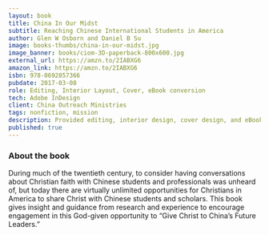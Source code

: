```yaml
---
layout: book
title: China In Our Midst
subtitle: Reaching Chinese International Students in America
author: Glen W Osborn and Daniel B Su
image: books-thumbs/china-in-our-midst.jpg
image_banner: books/ciom-3D-paperback-800x600.jpg
external_url: https://amzn.to/2IABXG6
amazon_link: https://amzn.to/2IABXG6
isbn: 978-0692857366
pubdate: 2017-03-08
role: Editing, Interior Layout, Cover, eBook conversion
tech: Adobe InDesign
client: China Outreach Ministries
tags: nonfiction, mission
description: Provided editing, interior design, cover design, and eBook conversion for this book project.
published: true
---
```


### About the book

During much of the twentieth century, to consider having conversations about Christian faith with Chinese students and professionals was unheard of, but today there are virtually unlimited opportunities for Christians in America to share Christ with Chinese students and scholars. This book gives insight and guidance from research and experience to encourage engagement in this God-given opportunity to “Give Christ to China’s Future Leaders.”